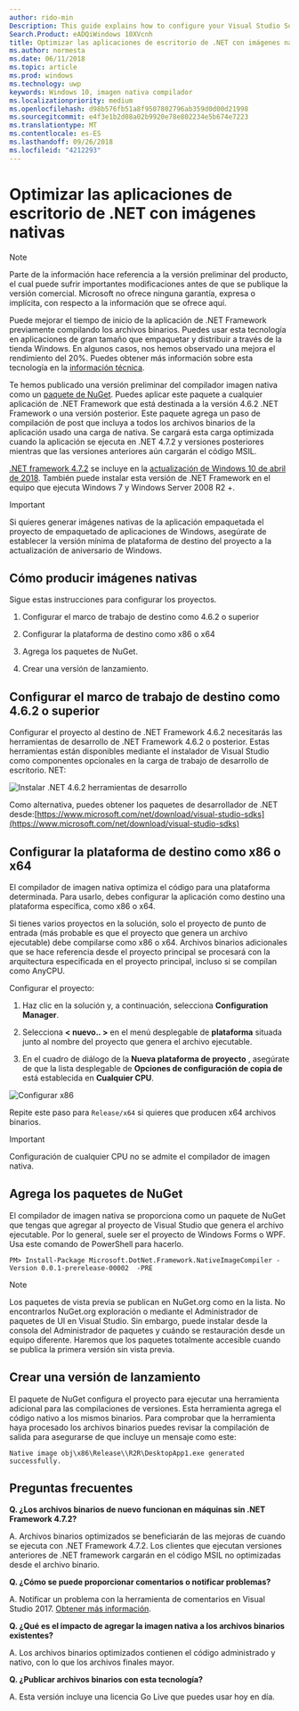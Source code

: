 ```yaml
---
author: rido-min
Description: This guide explains how to configure your Visual Studio Solution to optimize the application binaries with native images.
Search.Product: eADQiWindows 10XVcnh
title: Optimizar las aplicaciones de escritorio de .NET con imágenes nativas
ms.author: normesta
ms.date: 06/11/2018
ms.topic: article
ms.prod: windows
ms.technology: uwp
keywords: Windows 10, imagen nativa compilador
ms.localizationpriority: medium
ms.openlocfilehash: d98b576fb51a8f9507802796ab359d0d00d21998
ms.sourcegitcommit: e4f3e1b2d08a02b9920e78e802234e5b674e7223
ms.translationtype: MT
ms.contentlocale: es-ES
ms.lasthandoff: 09/26/2018
ms.locfileid: "4212293"
---
```

# <a name="optimize-your-net-desktop-apps-with-native-images"></a>Optimizar las aplicaciones de escritorio de .NET con imágenes nativas

> [!NOTE]
> Parte de la información hace referencia a la versión preliminar del producto, el cual puede sufrir importantes modificaciones antes de que se publique la versión comercial. Microsoft no ofrece ninguna garantía, expresa o implícita, con respecto a la información que se ofrece aquí.

Puede mejorar el tiempo de inicio de la aplicación de .NET Framework previamente compilando los archivos binarios. Puedes usar esta tecnología en aplicaciones de gran tamaño que empaquetar y distribuir a través de la tienda Windows. En algunos casos, nos hemos observado una mejora el rendimiento del 20%. Puedes obtener más información sobre esta tecnología en la [información técnica](https://github.com/dotnet/coreclr/blob/master/Documentation/botr/readytorun-overview.md).

Te hemos publicado una versión preliminar del compilador imagen nativa como un [paquete de NuGet](https://www.nuget.org/packages/Microsoft.DotNet.Framework.NativeImageCompiler). Puedes aplicar este paquete a cualquier aplicación de .NET Framework que está destinada a la versión 4.6.2 .NET Framework o una versión posterior. Este paquete agrega un paso de compilación de post que incluya a todos los archivos binarios de la aplicación usado una carga de nativa. Se cargará esta carga optimizada cuando la aplicación se ejecuta en .NET 4.7.2 y versiones posteriores mientras que las versiones anteriores aún cargarán el código MSIL.

[.NET framework 4.7.2](https://blogs.msdn.microsoft.com/dotnet/2018/04/30/announcing-the-net-framework-4-7-2/) se incluye en la [actualización de Windows 10 de abril de 2018](https://blogs.windows.com/windowsexperience/2018/04/30/how-to-get-the-windows-10-april-2018-update/). También puede instalar esta versión de .NET Framework en el equipo que ejecuta Windows 7 y Windows Server 2008 R2 +.

> [!IMPORTANT]
> Si quieres generar imágenes nativas de la aplicación empaquetada el proyecto de empaquetado de aplicaciones de Windows, asegúrate de establecer la versión mínima de plataforma de destino del proyecto a la actualización de aniversario de Windows.

## <a name="how-to-produce-native-images"></a>Cómo producir imágenes nativas

Sigue estas instrucciones para configurar los proyectos.

1. Configurar el marco de trabajo de destino como 4.6.2 o superior

2. Configurar la plataforma de destino como x86 o x64 

3. Agrega los paquetes de NuGet.

4. Crear una versión de lanzamiento.

## <a name="configure-the-target-framework-as-462-or-above"></a>Configurar el marco de trabajo de destino como 4.6.2 o superior

Configurar el proyecto al destino de .NET Framework 4.6.2 necesitarás las herramientas de desarrollo de .NET Framework 4.6.2 o posterior. Estas herramientas están disponibles mediante el instalador de Visual Studio como componentes opcionales en la carga de trabajo de desarrollo de escritorio. NET:

![Instalar .NET 4.6.2 herramientas de desarrollo](images/desktop-to-uwp/install-4.6.2-devpack.png)

Como alternativa, puedes obtener los paquetes de desarrollador de .NET desde:[https://www.microsoft.com/net/download/visual-studio-sdks](https://www.microsoft.com/net/download/visual-studio-sdks)

## <a name="configure-the-target-platform-as-x86-or-x64"></a>Configurar la plataforma de destino como x86 o x64

El compilador de imagen nativa optimiza el código para una plataforma determinada. Para usarlo, debes configurar la aplicación como destino una plataforma específica, como x86 o x64.

Si tienes varios proyectos en la solución, solo el proyecto de punto de entrada (más probable es que el proyecto que genera un archivo ejecutable) debe compilarse como x86 o x64. Archivos binarios adicionales que se hace referencia desde el proyecto principal se procesará con la arquitectura especificada en el proyecto principal, incluso si se compilan como AnyCPU.

Configurar el proyecto:

1. Haz clic en la solución y, a continuación, selecciona **Configuration Manager**.

2. Selecciona **< nuevo.. >** en el menú desplegable de **plataforma** situada junto al nombre del proyecto que genera el archivo ejecutable.

3. En el cuadro de diálogo de la **Nueva plataforma de proyecto** , asegúrate de que la lista desplegable de **Opciones de configuración de copia de** está establecida en **Cualquier CPU**.

![Configurar x86](images/desktop-to-uwp/configure-x86.png)

Repite este paso para `Release/x64` si quieres que producen x64 archivos binarios.

>[!IMPORTANT]
> Configuración de cualquier CPU no se admite el compilador de imagen nativa.

## <a name="add-the-nuget-packages"></a>Agrega los paquetes de NuGet

El compilador de imagen nativa se proporciona como un paquete de NuGet que tengas que agregar al proyecto de Visual Studio que genera el archivo ejecutable. Por lo general, suele ser el proyecto de Windows Forms o WPF. Usa este comando de PowerShell para hacerlo.

```PS
PM> Install-Package Microsoft.DotNet.Framework.NativeImageCompiler -Version 0.0.1-prerelease-00002  -PRE
```

> [!NOTE]
> Los paquetes de vista previa se publican en NuGet.org como en la lista. No encontrarlos NuGet.org exploración o mediante el Administrador de paquetes de UI en Visual Studio. Sin embargo, puede instalar desde la consola del Administrador de paquetes y cuándo se restauración desde un equipo diferente. Haremos que los paquetes totalmente accesible cuando se publica la primera versión sin vista previa.

## <a name="create-a-release-build"></a>Crear una versión de lanzamiento

El paquete de NuGet configura el proyecto para ejecutar una herramienta adicional para las compilaciones de versiones. Esta herramienta agrega el código nativo a los mismos binarios.
Para comprobar que la herramienta haya procesado los archivos binarios puedes revisar la compilación de salida para asegurarse de que incluye un mensaje como este:

```
Native image obj\x86\Release\\R2R\DesktopApp1.exe generated successfully.
```

## <a name="faq"></a>Preguntas frecuentes

**Q. ¿Los archivos binarios de nuevo funcionan en máquinas sin .NET Framework 4.7.2?**

A. Archivos binarios optimizados se beneficiarán de las mejoras de cuando se ejecuta con .NET Framework 4.7.2. Los clientes que ejecutan versiones anteriores de .NET framework cargarán en el código MSIL no optimizadas desde el archivo binario.

**Q. ¿Cómo se puede proporcionar comentarios o notificar problemas?**

A. Notificar un problema con la herramienta de comentarios en Visual Studio 2017. [Obtener más información](https://docs.microsoft.com/visualstudio/ide/how-to-report-a-problem-with-visual-studio-2017).

**Q. ¿Qué es el impacto de agregar la imagen nativa a los archivos binarios existentes?**

A. Los archivos binarios optimizados contienen el código administrado y nativo, con lo que los archivos finales mayor.

**Q. ¿Publicar archivos binarios con esta tecnología?**

A. Esta versión incluye una licencia Go Live que puedes usar hoy en día.
